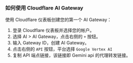 ### 如何使用 Cloudflare AI Gateway

使用 Cloudflare 仪表板创建您的第一个 AI Gateway：

1. 登录 Cloudflare 仪表板并选择您的帐户。
2. 选择 AI > AI Gateway，点击右侧的 `+` 按钮。
3. 输入 Gateway ID，创建 AI Gateway。
4. 点击右侧的 `API` 按钮，平台选择 `Google Vertex AI`
5. 复制 API 端点链接，该链接即 Gemini api 的代理转发链接。
